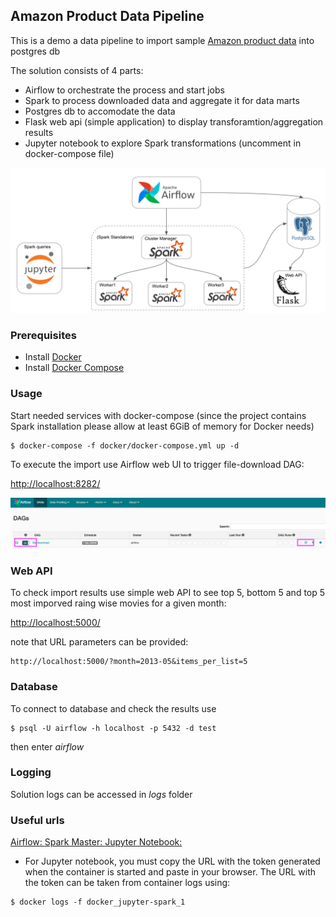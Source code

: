 ## Amazon Product Data Pipeline

This is a demo a data pipeline to import sample [Amazon product data](http://jmcauley.ucsd.edu/data/amazon/links.html) into postgres db

The solution consists of 4 parts:
- Airflow to orchestrate the process and start jobs
- Spark to process downloaded data and aggregate it for data marts
- Postgres db to accomodate the data
- Flask web api (simple application) to display transforamtion/aggregation results
- Jupyter notebook to explore Spark transformations (uncomment in docker-compose file)

![alt text](https://github.com/paclflst/amazon-product-data-pipeline/blob/main/images/prj_setup.png?raw=true)

### Prerequisites

- Install [Docker](https://www.docker.com/)
- Install [Docker Compose](https://docs.docker.com/compose/install/)


### Usage

Start needed services with docker-compose (since the project contains Spark installation please allow at least 6GiB of memory for Docker needs)

```shell
$ docker-compose -f docker/docker-compose.yml up -d
```

To execute the import use Airflow web UI to trigger file-download DAG:

[http://localhost:8282/](http://localhost:8282/)

![alt text](https://github.com/paclflst/amazon-product-data-pipeline/blob/main/images/dar_main_screen.png?raw=true)


### Web API
To check import results use simple web API to see top 5, bottom 5 and top 5 most imporved raing wise movies for a given month:

[http://localhost:5000/](http://localhost:5000/)

note that URL parameters can be provided:
```shell
http://localhost:5000/?month=2013-05&items_per_list=5
```

### Database
To connect to database and check the results use 

```shell
$ psql -U airflow -h localhost -p 5432 -d test
```
then enter *airflow*

### Logging
Solution logs can be accessed in *logs* folder

### Useful urls
[Airflow: ](http://localhost:8282/)
[Spark Master: ](http://localhost:8181/)
[Jupyter Notebook: ](http://127.0.0.1:8888/)

- For Jupyter notebook, you must copy the URL with the token generated when the container is started and paste in your browser. The URL with the token can be taken from container logs using:

```shell
$ docker logs -f docker_jupyter-spark_1
```